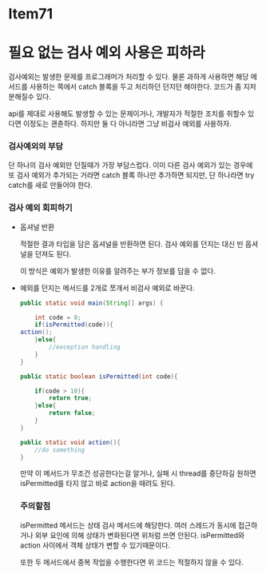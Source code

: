 # Item71

# 필요 없는 검사 예외 사용은 피하라

검사예외는 발생한 문제를 프로그래머가 처리할 수 있다. 물론 과하게 사용하면 해당 메서드를 사용하는 쪽에서 catch 블록을 두고 처리하던 던지던 해야한다. 코드가 좀 지저분해질수 있다.

api를 제대로 사용해도 발생할 수 있는 문제이거나, 개발자가 적절한 조치를 취할수 있다면 이정도는 괜츈하다. 하지만 둘 다 아니라면 그냥 비검사 예외를 사용하자.

### 검사예외의 부담

단 하나의 검사 예외만 던질때가 가장 부담스럽다. 이미 다른 검사 예외가 있는 경우에 또 검사 예외가 추가되는 거라면 catch 블록 하나만 추가하면 되지만, 단 하나라면 try catch를 새로 만들어야 한다.

### 검사 예외 회피하기

- 옵셔널 반환
    
    적절한 결과 타입을 담은 옵셔널을 반환하면 된다. 검사 예외를 던지는 대신 빈 옵셔널을 던져도 된다.
    
    이 방식은 예외가 발생한 이유를 알려주는 부가 정보를 담을 수 없다.
    
- 예외를 던지는 메서드를 2개로 쪼개서 비검사 예외로 바꾼다.
    
    ```java
    public static void main(String[] args) {
    
        int code = 0;
        if(isPermitted(code)){
    action();
        }else{
            //exception handling
        }
    }
    
    public static boolean isPermitted(int code){
    
        if(code > 10){
            return true;
        }else{
            return false;
        }
    }
    
    public static void action(){
        //do something
    }
    ```
    
    만약 이 메서드가 무조건 성공한다는걸 알거나, 실패 시 thread를 중단하길 원하면 isPermitted를 타지 않고 바로 action을 때려도 된다.
    
    ### 주의할점
    
    isPermitted 메서드는 상태 검사 메서드에 해당한다. 여러 스레드가 동시에 접근하거나 외부 요인에 의해 상태가 변화된다면 위처럼 쓰면 안된다. isPermitted와 action 사이에서 객체 상태가 변할 수 있기때문이다.
    
    또한 두 메서드에서 중복 작업을 수행한다면 위 코드는 적절하지 않을 수 있다.